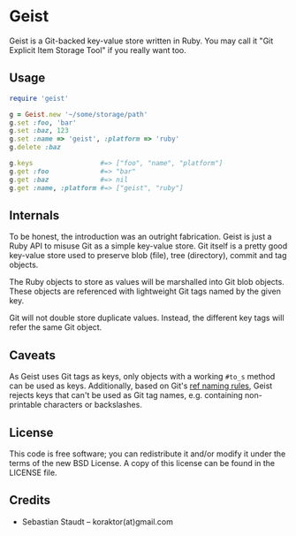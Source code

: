 Geist
=====

Geist is a Git-backed key-value store written in Ruby. You may call it "Git
Explicit Item Storage Tool" if you really want too.

## Usage

```ruby
require 'geist'

g = Geist.new '~/some/storage/path'
g.set :foo, 'bar'
g.set :baz, 123
g.set :name => 'geist', :platform => 'ruby'
g.delete :baz

g.keys                 #=> ["foo", "name", "platform"]
g.get :foo             #=> "bar"
g.get :baz             #=> nil
g.get :name, :platform #=> ["geist", "ruby"]
```

## Internals

To be honest, the introduction was an outright fabrication. Geist is just a
Ruby API to misuse Git as a simple key-value store. Git itself is a pretty good
key-value store used to preserve blob (file), tree (directory), commit and tag
objects.

The Ruby objects to store as values will be marshalled into Git blob objects.
These objects are referenced with lightweight Git tags named by the given key.

Git will not double store duplicate values. Instead, the different key tags
will refer the same Git object.

## Caveats

As Geist uses Git tags as keys, only objects with a working `#to_s` method can
be used as keys. Additionally, based on Git's [ref naming rules][1], Geist
rejects keys that can't be used as Git tag names, e.g. containing non-printable
characters or backslashes.

## License

This code is free software; you can redistribute it and/or modify it under the
terms of the new BSD License. A copy of this license can be found in the
LICENSE file.

## Credits

 * Sebastian Staudt – koraktor(at)gmail.com

 [1]: http://www.kernel.org/pub/software/scm/git/docs/git-check-ref-format.html